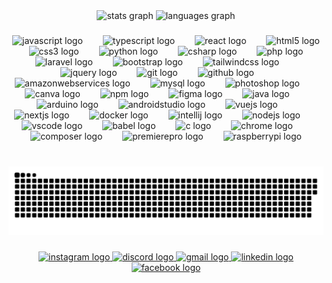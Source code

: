 <div align="center">
  <img src="https://github-readme-stats.vercel.app/api?username=lloydbutay123&include_all_commits=true&theme=dracula&count_private=true&cache_seconds=0" height="150" alt="stats graph" />
  <img src="https://github-readme-stats.vercel.app/api/top-langs?username=lloydbutay123&locale=en&hide_title=false&layout=compact&card_width=320&langs_count=5&theme=dracula&hide_border=false&order=2&cache_seconds=86400" height="150" alt="languages graph" />
</div>

###

<div align="center">
  <img src="https://cdn.jsdelivr.net/gh/devicons/devicon/icons/javascript/javascript-original.svg" height="55" alt="javascript logo" />
  <img width="24" />
  <img src="https://cdn.jsdelivr.net/gh/devicons/devicon/icons/typescript/typescript-original.svg" height="55" alt="typescript logo" />
  <img width="24" />
  <img src="https://cdn.jsdelivr.net/gh/devicons/devicon/icons/react/react-original.svg" height="55" alt="react logo" />
  <img width="24" />
  <img src="https://cdn.jsdelivr.net/gh/devicons/devicon/icons/html5/html5-original.svg" height="55" alt="html5 logo" />
  <img width="24" />
  <img src="https://cdn.jsdelivr.net/gh/devicons/devicon/icons/css3/css3-original.svg" height="55" alt="css3 logo" />
  <img width="24" />
  <img src="https://cdn.jsdelivr.net/gh/devicons/devicon/icons/python/python-original.svg" height="55" alt="python logo" />
  <img width="24" />
  <img src="https://cdn.jsdelivr.net/gh/devicons/devicon/icons/csharp/csharp-original.svg" height="55" alt="csharp logo" />
  <img width="24" />
  <img src="https://cdn.jsdelivr.net/gh/devicons/devicon/icons/php/php-original.svg" height="55" alt="php logo" />
  <img width="24" />
  <img src="https://cdn.jsdelivr.net/gh/devicons/devicon/icons/laravel/laravel-original.svg" height="55" alt="laravel logo" />
  <img width="24" />
  <img src="https://cdn.jsdelivr.net/gh/devicons/devicon/icons/bootstrap/bootstrap-original.svg" height="55" alt="bootstrap logo" />
  <img width="24" />
  <img src="https://cdn.jsdelivr.net/gh/devicons/devicon/icons/tailwindcss/tailwindcss-original-wordmark.svg" height="55" alt="tailwindcss logo" />
  <img width="24" />
  <img src="https://cdn.jsdelivr.net/gh/devicons/devicon/icons/jquery/jquery-original.svg" height="55" alt="jquery logo" />
  <img width="24" />
  <img src="https://cdn.jsdelivr.net/gh/devicons/devicon/icons/git/git-original.svg" height="55" alt="git logo" />
  <img width="24" />
  <img src="https://cdn.jsdelivr.net/gh/devicons/devicon/icons/github/github-original.svg" height="55" alt="github logo" />
  <img width="24" />
  <img src="https://cdn.jsdelivr.net/gh/devicons/devicon/icons/amazonwebservices/amazonwebservices-line-wordmark.svg" height="55" alt="amazonwebservices logo" />
  <img width="24" />
  <img src="https://cdn.jsdelivr.net/gh/devicons/devicon/icons/mysql/mysql-original.svg" height="55" alt="mysql logo" />
  <img width="24" />
  <img src="https://cdn.jsdelivr.net/gh/devicons/devicon/icons/photoshop/photoshop-plain.svg" height="55" alt="photoshop logo" />
  <img width="24" />
  <img src="https://cdn.jsdelivr.net/gh/devicons/devicon/icons/canva/canva-original.svg" height="55" alt="canva logo" />
  <img width="24" />
  <img src="https://cdn.jsdelivr.net/gh/devicons/devicon/icons/npm/npm-original-wordmark.svg" height="55" alt="npm logo" />
  <img width="24" />
  <img src="https://cdn.jsdelivr.net/gh/devicons/devicon/icons/figma/figma-original.svg" height="55" alt="figma logo" />
  <img width="24" />
  <img src="https://cdn.jsdelivr.net/gh/devicons/devicon/icons/java/java-original.svg" height="55" alt="java logo" />
  <img width="24" />
  <img src="https://cdn.jsdelivr.net/gh/devicons/devicon/icons/arduino/arduino-original.svg" height="55" alt="arduino logo" />
  <img width="24" />
  <img src="https://cdn.jsdelivr.net/gh/devicons/devicon/icons/androidstudio/androidstudio-original.svg" height="55" alt="androidstudio logo" />
  <img width="24" />
  <img src="https://cdn.jsdelivr.net/gh/devicons/devicon/icons/vuejs/vuejs-original.svg" height="55" alt="vuejs logo" />
  <img width="24" />
  <img src="https://cdn.jsdelivr.net/gh/devicons/devicon/icons/nextjs/nextjs-original.svg" height="55" alt="nextjs logo" />
  <img width="24" />
  <img src="https://cdn.jsdelivr.net/gh/devicons/devicon/icons/docker/docker-original.svg" height="55" alt="docker logo" />
  <img width="24" />
  <img src="https://cdn.jsdelivr.net/gh/devicons/devicon/icons/intellij/intellij-original.svg" height="55" alt="intellij logo" />
  <img width="24" />
  <img src="https://cdn.jsdelivr.net/gh/devicons/devicon/icons/nodejs/nodejs-original.svg" height="55" alt="nodejs logo" />
  <img width="24" />
  <img src="https://cdn.jsdelivr.net/gh/devicons/devicon/icons/vscode/vscode-original.svg" height="55" alt="vscode logo" />
  <img width="24" />
  <img src="https://cdn.jsdelivr.net/gh/devicons/devicon/icons/babel/babel-original.svg" height="55" alt="babel logo" />
  <img width="24" />
  <img src="https://cdn.jsdelivr.net/gh/devicons/devicon/icons/c/c-original.svg" height="55" alt="c logo" />
  <img width="24" />
  <img src="https://cdn.jsdelivr.net/gh/devicons/devicon/icons/chrome/chrome-original.svg" height="55" alt="chrome logo" />
  <img width="24" />
  <img src="https://cdn.jsdelivr.net/gh/devicons/devicon/icons/composer/composer-original.svg" height="55" alt="composer logo" />
  <img width="24" />
  <img src="https://cdn.jsdelivr.net/gh/devicons/devicon/icons/premierepro/premierepro-plain.svg" height="55" alt="premierepro logo" />
  <img width="24" />
  <img src="https://cdn.jsdelivr.net/gh/devicons/devicon/icons/raspberrypi/raspberrypi-original.svg" height="55" alt="raspberrypi logo" />
</div>

###

<br clear="both">

<img src="https://raw.githubusercontent.com/lloydbutay123/lloydbutay123/output/snake.svg" alt="Snake animation" />

###

<div align="center">
  <a href="https://www.instagram.com/engr.buts/" target="_blank">
    <img src="https://img.shields.io/static/v1?message=Instagram&logo=instagram&label=&color=E4405F&logoColor=white&style=for-the-badge" height="35" alt="instagram logo" />
  </a>
  <a href="https://discordapp.com/users/johnlloydbutay5670" target="_blank">
    <img src="https://img.shields.io/static/v1?message=Discord&logo=discord&label=&color=7289DA&logoColor=white&style=for-the-badge" height="35" alt="discord logo" />
  </a>
  <a href="mailto:johnlloydbutay123@gmail.com" target="_blank">
    <img src="https://img.shields.io/static/v1?message=Gmail&logo=gmail&label=&color=D14836&logoColor=white&style=for-the-badge" height="35" alt="gmail logo" />
  </a>
  <a href="https://www.linkedin.com/in/john-lloyd-butay-a7675917b/" target="_blank">
    <img src="https://img.shields.io/static/v1?message=LinkedIn&logo=linkedin&label=&color=0077B5&logoColor=white&style=for-the-badge" height="35" alt="linkedin logo" />
  </a>
  <a href="https://www.facebook.com/johnlloyd.butay.fullaccount/" target="_blank">
    <img src="https://img.shields.io/static/v1?message=Facebook&logo=facebook&label=&color=1877F2&logoColor=white&style=for-the-badge" height="35" alt="facebook logo" />
  </a>
</div>
